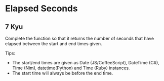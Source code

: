 # Elapsed Seconds
## 7 Kyu

Complete the function so that it returns the number of seconds that have elapsed between the start and end times given.

Tips:

- The start/end times are given as Date (JS/CoffeeScript), DateTime (C#), Time (Nim), datetime(Python) and Time (Ruby) instances.
- The start time will always be before the end time.


